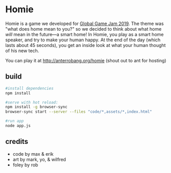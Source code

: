# Homie
Homie is a game we developed for [Global Game Jam 2019](https://globalgamejam.org/). The theme was "what does home mean to you?" so we decided to think about what home *will* mean in the future—a smart home! In Homie, you play as a smart home speaker, and try to make your human happy. At the end of the day (which lasts about 45 seconds), you get an inside look at what your human thought of his new tech. 

You can play it at http://anterrobang.org/homie (shout out to ant for hosting)

## build
```bash
#install dependencies
npm install

#serve with hot reload:
npm install -g browser-sync
browser-sync start --server --files "code/*,assets/*,index.html"

#run app
node app.js
```

## credits
* code by max & erik
* art by mark, yo, & wilfred
* foley by rob
